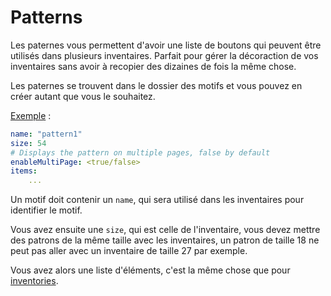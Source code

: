 # Patterns

Les paternes vous permettent d'avoir une liste de boutons qui peuvent être utilisés dans plusieurs inventaires. Parfait pour gérer la décoraction de vos inventaires sans avoir à recopier des dizaines de fois la même chose.

Les paternes se trouvent dans le dossier des motifs et vous pouvez en créer autant que vous le souhaitez.

[Exemple](../plugins-files.md#pattern1) :

```yaml
name: "pattern1"
size: 54
# Displays the pattern on multiple pages, false by default
enableMultiPage: <true/false>
items:
    ...
```

Un motif doit contenir un `name`, qui sera utilisé dans les inventaires pour identifier le motif.

Vous avez ensuite une `size`, qui est celle de l'inventaire, vous devez mettre des patrons de la même taille avec les inventaires, un patron de taille 18 ne peut pas aller avec un inventaire de taille 27 par exemple.

Vous avez alors une liste d'éléments, c'est la même chose que pour [inventories](inventaires.md#items).
